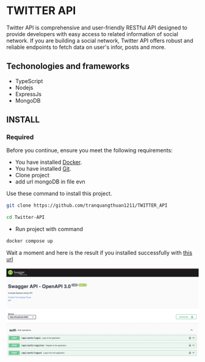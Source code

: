 # TWITTER API
Twitter API is comprehensive and user-friendly RESTful API designed to provide developers with easy access to related information of social network. If you are building a social network, Twitter API offers robust and reliable endpoints to fetch data on user's infor, posts and more.
## Techonologies and frameworks
* TypeScript
* Nodejs
* ExpressJs
* MongoDB
## INSTALL

### Required
Before you continue, ensure you meet the following 
requirements:
* You have installed [Docker](https://www.docker.com/products/docker-desktop/).
* You have installed [Git](https://git-scm.com/downloads).
* Clone project
* add url mongoDB in file evn

Use these command to install this project.
```bash
git clone https://github.com/tranquangthuan1211/TWITTER_API
```
```bash
cd Twitter-API
```
* Run project with command
```bash
docker compose up
```
Wait a moment and here is the result if you installed successfully with [this url](http://localhost:4000/api-docs/#/default)

![alt text](image.png)
